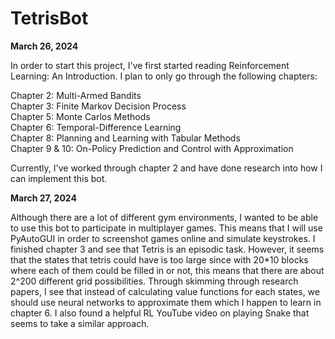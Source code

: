 # TetrisBot
**March 26, 2024**

In order to start this project, I've first started reading Reinforcement Learning: An Introduction. I plan to only go through the following chapters:  
  
Chapter 2: Multi-Armed Bandits  
Chapter 3: Finite Markov Decision Process  
Chapter 5: Monte Carlos Methods  
Chapter 6: Temporal-Difference Learning  
Chapter 8: Planning and Learning with Tabular Methods  
Chapter 9 & 10: On-Policy Prediction and Control with Approximation  
  
Currently, I've worked through chapter 2 and have done research into how I can implement this bot.

**March 27, 2024**

Although there are a lot of different gym environments, I wanted to be able to use this bot to participate in multiplayer games. This means that I will use PyAutoGUI in order to screenshot games online and simulate keystrokes. I finished chapter 3 and see that Tetris is an episodic task. However, it seems that the states that tetris could have is too large since with 20*10 blocks where each of them could be filled in or not, this means that there are about 2^200 different grid possibilities. Through skimming through research papers, I see that instead of calculating value functions for each states, we should use neural networks to approximate them which I happen to learn in chapter 6. I also found a helpful RL YouTube video on playing Snake that seems to take a similar approach.
